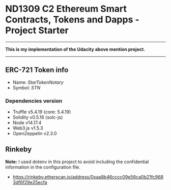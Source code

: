 # ND1309 C2 Ethereum Smart Contracts, Tokens and Dapps - Project Starter

___

**This is my implementation of the Udacity above mention project.**

___


## ERC-721 Token info

- Name: *StarTokenNotary*
- Symbol:  *STN*

### Dependencies version

- Truffle v5.4.19 (core: 5.4.19)
- Solidity v0.5.16 (solc-js)
- Node v14.17.4
- Web3.js v1.5.3
- OpenZeppelin v2.3.0

## Rinkeby 

**Note:** I used dotenv in this project to avoid including the confidential information in the configuration file.

- https://rinkeby.etherscan.io/address/0xaa8b46cccc09e56ca0b21fc9683df6f29e25ecfa
